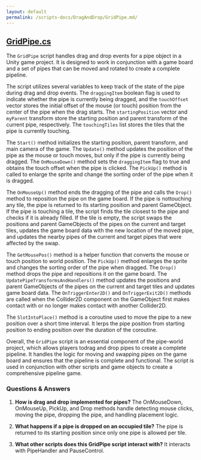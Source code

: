 ```yaml
---
layout: default
permalink: /scripts-docs/DragAndDrop/GridPipe.md/
---
```


## [GridPipe.cs](https://github.com/corovcam/pipe-world/blob/main/Assets/Scripts/DragAndDrop/GridPipe.cs)

The `GridPipe` script handles drag and drop events for a pipe object in a Unity game project. It is designed to work in conjunction with a game board and a set of pipes that can be moved and rotated to create a complete pipeline.

The script utilizes several variables to keep track of the state of the pipe during drag and drop events. The `draggingItem` boolean flag is used to indicate whether the pipe is currently being dragged, and the `touchOffset` vector stores the initial offset of the mouse (or touch) position from the center of the pipe when the drag starts. The `startingPosition` vector and `myParent` transform store the starting position and parent transform of the current pipe, respectively. The `touchingTiles` list stores the tiles that the pipe is currently touching.

The `Start()` method initializes the starting position, parent transform, and main camera of the game. The `Update()` method updates the position of the pipe as the mouse or touch moves, but only if the pipe is currently being dragged. The `OnMouseDown()` method sets the `draggingItem` flag to true and obtains the touch offset when the pipe is clicked. The `PickUp()` method is called to enlarge the sprite and change the sorting order of the pipe when it is dragged.

The `OnMouseUp()` method ends the dragging of the pipe and calls the `Drop()` method to reposition the pipe on the game board. If the pipe is nottouching any tile, the pipe is returned to its starting position and parent GameObject. If the pipe is touching a tile, the script finds the tile closest to the pipe and checks if it is already filled. If the tile is empty, the script swaps the positions and parent GameObjects of the pipes on the current and target tiles, updates the game board data with the new location of the moved pipe, and updates the nearby pipes of the current and target pipes that were affected by the swap.

The `GetMousePos()` method is a helper function that converts the mouse or touch position to world position. The `PickUp()` method enlarges the sprite and changes the sorting order of the pipe when dragged. The `Drop()` method drops the pipe and repositions it on the game board. The `UpdatePipeTransformsAndHandlers()` method updates the positions and parent GameObjects of the pipes on the current and target tiles and updates game board data. The `OnTriggerEnter2D()` and `OnTriggerExit2D()` methods are called when the Collider2D component on the GameObject first makes contact with or no longer makes contact with another Collider2D.

The `SlotIntoPlace()` method is a coroutine used to move the pipe to a new position over a short time interval. It lerps the pipe position from starting position to ending position over the duration of the coroutine.

Overall, the `GridPipe` script is an essential component of the pipe-world project, which allows players todrag and drop pipes to create a complete pipeline. It handles the logic for moving and swapping pipes on the game board and ensures that the pipeline is complete and functional. The script is used in conjunction with other scripts and game objects to create a comprehensive pipeline game.

### Questions & Answers

1. **How is drag and drop implemented for pipes?**
    The OnMouseDown, OnMouseUp, PickUp, and Drop methods handle detecting mouse clicks, moving the pipe, dropping the pipe, and handling placement logic.

2. **What happens if a pipe is dropped on an occupied tile?**
    The pipe is returned to its starting position since only one pipe is allowed per tile. 

3. **What other scripts does this GridPipe script interact with?**
    It interacts with PipeHandler and PauseControl.
